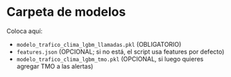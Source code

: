 # Carpeta de modelos
Coloca aquí:
- `modelo_trafico_clima_lgbm_llamadas.pkl` (OBLIGATORIO)
- `features.json` (OPCIONAL; si no está, el script usa features por defecto)
- `modelo_trafico_clima_lgbm_tmo.pkl` (OPCIONAL, si luego quieres agregar TMO a las alertas)
